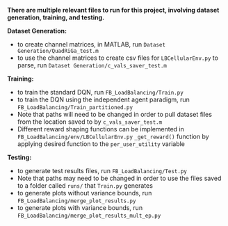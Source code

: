 **There are multiple relevant files to run for this project, involving dataset generation, training, and testing.**

**Dataset Generation:**
- to create channel matrices, in MATLAB, run `Dataset Generation/QuadRiGa_test.m`
- to use the channel matrices to create csv files for `LBCellularEnv.py` to parse, run `Dataset Generation/c_vals_saver_test.m`

**Training:**
- to train the standard DQN, run `FB_LoadBalancing/Train.py`
- to train the DQN using the independent agent paradigm, run `FB_LoadBalancing/Train_partitioned.py`
- Note that paths will need to be changed in order to pull dataset files from the location saved to by `c_vals_saver_test.m`
- Different reward shaping functions can be implemented in `FB_LoadBalancing/env/LBCellularEnv.py` `_get_reward()` function by applying desired function to the `per_user_utility` variable

**Testing:**
- to generate test results files, run `FB_LoadBalancing/Test.py`
- Note that paths may need to be changed in order to use the files saved to a folder called `runs/` that `Train.py` generates
- to generate plots without variance bounds, run `FB_LoadBalancing/merge_plot_results.py`
- to generate plots with variance bounds, run `FB_LoadBalancing/merge_plot_results_mult_ep.py`
